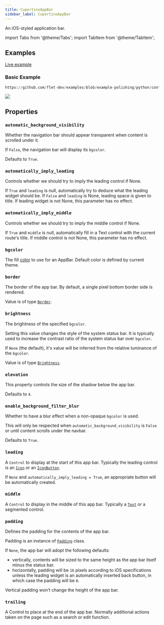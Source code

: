 ```yaml
---
title: CupertinoAppBar
sidebar_label: CupertinoAppBar
---
```


An iOS-styled application bar.

import Tabs from '@theme/Tabs';
import TabItem from '@theme/TabItem';

## Examples

[Live example](https://flet-controls-gallery.fly.dev/navigation/cupertinoappbar)

### Basic Example


```python reference
https://github.com/flet-dev/examples/blob/example-polishing/python/controls/cupertino/cupertino-navigation/cupertino-appbar-example.py
```



<img src="/img/docs/controls/cupertino-appbar/cupertino-appbar.png" className="screenshot-40"/>

## Properties

### `automatic_background_visibility`

Whether the navigation bar should appear transparent when content is scrolled under it.

If `False`, the navigation bar will display its `bgcolor`.

Defaults to `True`.

### `automatically_imply_leading`

Controls whether we should try to imply the leading control if None.

If `True` and `leading` is null, automatically try to deduce what the leading widget should be. 
If `False` and `leading` is None, leading space is given to title. If leading widget is not None, this parameter has no effect.

### `automatically_imply_middle`

Controls whether we should try to imply the middle control if None.

If `True` and `middle` is null, automatically fill in a Text control with the current route's title. If middle control
is not None, this parameter has no effect.

### `bgcolor`

The fill [color](/docs/reference/colors) to use for an AppBar. Default color is defined by current theme.

### `border`

The border of the app bar.
By default, a single pixel bottom border side is rendered.

Value is of type [`Border`](/docs/reference/types/border).

### `brightness`

The brightness of the specified `bgcolor`.

Setting this value changes the style of the system status bar. It is typically used to increase the contrast ratio of the system status bar over `bgcolor`.

If `None` (the default), it's value will be inferred from the relative luminance of the `bgcolor`.

Value is of type [`Brightness`](/docs/reference/types/brightness).

### `elevation`

This property controls the size of the shadow below the app bar.

Defaults to `4`.

### `enable_background_filter_blur`

Whether to have a blur effect when a non-opaque `bgcolor` is used.

This will only be respected when `automatic_background_visibility` is `False` or until content scrolls under the navbar.

Defaults to `True`.

### `leading`

A `Control` to display at the start of this app bar. Typically the leading control is an [`Icon`](/docs/controls/icon) or an [`IconButton`](/docs/controls/iconbutton).

If `None` and `automatically_imply_leading = True`, an appropriate button will be automatically created.

### `middle`

A `Control` to display in the middle of this app bar. Typically a [`Text`](/docs/controls/text) or a segmented control.

### `padding`

Defines the padding for the contents of the app bar.

Padding is an instance of [`Padding`](/docs/reference/types/padding) class.

If `None`, the app bar will adopt the following defaults:

- vertically, contents will be sized to the same height as the app bar itself minus the status bar.
- horizontally, padding will be `16` pixels according to iOS specifications unless the leading widget is an automatically inserted back button, in which case the padding will be `0`.

Vertical padding won't change the height of the app bar.

### `trailing`

A Control to place at the end of the app bar. Normally additional actions taken on the page such as a search or edit function.

